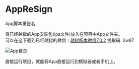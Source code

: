 # AppReSign
App脚本重签名

将已经越狱的App安装包(ipa文件)放入在项目中App文件夹。   
可以在这下载到已经越狱的微信：[越狱版本微信7.0.2](https://pan.baidu.com/s/16MPzurhu15rWlq3Gjs1bxg)  提取码: 2w87

![App目录](https://raw.githubusercontent.com/dengbin9009/MyFiles/master/iOS%E9%80%86%E5%90%91(3)-APP%E9%87%8D%E7%AD%BE%E5%90%8D/APP%E7%9B%AE%E5%BD%95.png)

直接运行项目，就能将App直接运行到模拟器或者手机上。
